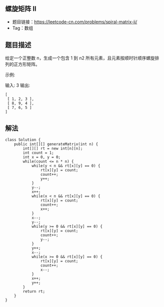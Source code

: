 ## 螺旋矩阵 II

- 题目链接：https://leetcode-cn.com/problems/spiral-matrix-ii/
- Tag：数组

## 题目描述
给定一个正整数 n，生成一个包含 1 到 n2 所有元素，且元素按顺时针顺序螺旋排列的正方形矩阵。

示例:

输入: 3
输出:
```
[
 [ 1, 2, 3 ],
 [ 8, 9, 4 ],
 [ 7, 6, 5 ]
]
```

## 解法

```
class Solution {
    public int[][] generateMatrix(int n) {
        int[][] rt = new int[n][n];
        int count = 1;
        int x = 0, y = 0;
        while(count <= n * n) {
            while(y < n && rt[x][y] == 0) {
                rt[x][y] = count;
                count++;
                y++;
            }
            y--;
            x++;
            while(x < n && rt[x][y] == 0) {
                rt[x][y] = count;
                count++;
                x++;
            }
            x--;
            y--;
            while(y >= 0 && rt[x][y] == 0) {
                rt[x][y] = count;
                count++;
                y--;
            }
            y++;
            x--;
            while(x >= 0 && rt[x][y] == 0) {
                rt[x][y] = count;
                count++;
                x--;
            }
            x++;
            y++;
        }
        return rt;
    }
}
```